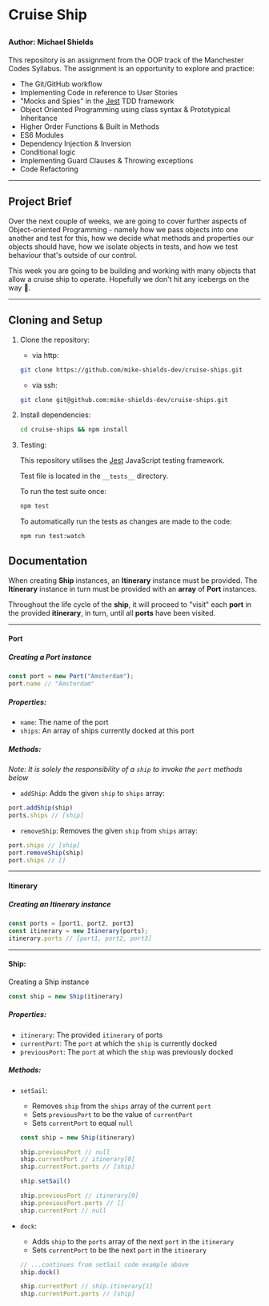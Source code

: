 # Cruise Ship
<sub><sup>
Author: Michael Shields
</sup></sub>
---

This repository is an assignment from the OOP track of the Manchester Codes Syllabus. The assignment is an opportunity to explore and practice:

- The Git/GitHub workflow
- Implementing Code in reference to User Stories
- "Mocks and Spies" in the [Jest]("https://jestjs.io/") TDD framework
- Object Oriented Programming using class syntax & Prototypical Inheritance
- Higher Order Functions & Built in Methods
- ES6 Modules 
- Dependency Injection & Inversion 
- Conditional logic
- Implementing Guard Clauses & Throwing exceptions
- Code Refactoring

---

## Project Brief

Over the next couple of weeks, we are going to cover further aspects of Object-oriented Programming - namely how we pass objects into one another and test for this, how we decide what methods and properties our objects should have, how we isolate objects in tests, and how we test behaviour that's outside of our control.

This week you are going to be building and working with many objects that allow a cruise ship to operate. Hopefully we don't hit any icebergs on the way 👀.

---
## Cloning and Setup

1. Clone the repository: 
   - via http: 
   ```bash
   git clone https://github.com/mike-shields-dev/cruise-ships.git
   ```
   - via ssh: 
   ```bash
   git clone git@github.com:mike-shields-dev/cruise-ships.git
   ```
2. Install dependencies: 
     ```bash
     cd cruise-ships && npm install
     ```
3. Testing:
  
    This repository utilises the [Jest]("https://jestjs.io/") JavaScript testing framework. 

    Test file is located in the `__tests__` directory. 

    To run the test suite once: 
    ```bash
    npm test
    ```
    To automatically run the tests as changes are made to the code: 
    ```bash 
    npm run test:watch
    ```

## Documentation

When creating **Ship** instances, an **Itinerary** instance must be provided. The **Itinerary** instance in turn must be provided with an **array** of **Port** instances.

Throughout the life cycle of the **ship**, it will proceed to "visit" each **port** in the provided **itinerary**, in turn, until all **ports** have been visited. 

---

#### Port
##### Creating a Port instance
```js
const port = new Port("Amsterdam");
port.name // "Amsterdam"
```
##### Properties:
- `name`: The name of the port
- `ships`: An array of ships currently docked at this port
##### Methods: 
*Note: It is solely the responsibility of a `ship` to invoke the `port` methods below* 

  - `addShip`: Adds the given `ship` to   `ships` array:

  ```js
  port.addShip(ship)
  ports.ships // [ship]
  ```
  
  - `removeShip`: Removes the given `ship` from `ships` array:
  
  ```js
  port.ships // [ship]
  port.removeShip(ship)
  port.ships // []
  ```
---

#### Itinerary

##### Creating an Itinerary instance 

```js
const ports = [port1, port2, port3]
const itinerary = new Itinerary(ports);
itinerary.ports // [port1, port2, port3]
```
---

#### Ship:
Creating a Ship instance

```js
const ship = new Ship(itinerary)
```

##### Properties:
- `itinerary`: The provided `itinerary` of ports
- `currentPort`: The `port` at which the `ship` is currently docked
- `previousPort`: The `port` at which the `ship` was previously docked
  
##### Methods: 
- `setSail`:
  - Removes `ship` from the `ships` array of the current `port`
  - Sets `previousPort` to be the value of `currentPort`
  - Sets `currentPort`  to equal `null`
  ```js
  const ship = new Ship(itinerary)

  ship.previousPort // null
  ship.currentPort // itinerary[0]
  ship.currentPort.ports // [ship]

  ship.setSail()

  ship.previousPort // itinerary[0]
  ship.previousPort.ports // []
  ship.currentPort // null
  ```

- `dock`: 
  - Adds `ship` to the `ports` array of the next `port` in the `itinerary`
  - Sets `currentPort` to be the next `port` in the  `itinerary`

  ```js
  // ...continues from setSail code example above
  ship.dock()

  ship.currentPort // ship.itinerary[1]
  ship.currentPort.ports // [ship]
  ```
